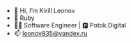 - 👋 Hi, I’m Kirill Leonov
- 💎 Ruby
- 👨‍💻 Software Engineer | 🅿️ Potok.Digital
- 📫 leonov835@yandex.ru
